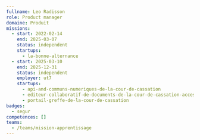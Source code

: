 ```yaml
---
fullname: Leo Radisson
role: Product manager
domaine: Produit
missions:
  - start: 2022-02-14
    end: 2025-03-07
    status: independent
    startups:
      - la-bonne-alternance
  - start: 2025-03-10
    end: 2025-12-31
    status: independent
    employer: ut7
    startups:
      - api-and-communs-numeriques-de-la-cour-de-cassation
      - editeur-collaboratif-de-documents-de-la-cour-de-cassation-accessible-en-ligne-hors-ligne
      - portail-greffe-de-la-cour-de-cassation
badges:
  - segur
competences: []
teams:
  - /teams/mission-apprentissage
---
```

